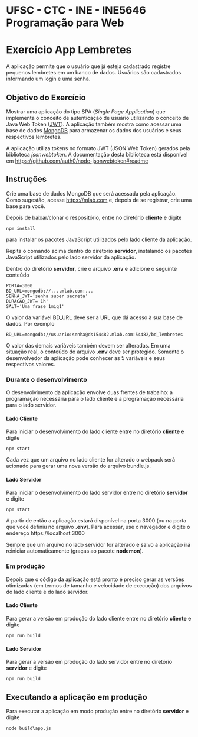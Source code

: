 
# UFSC - CTC - INE - INE5646 Programação para Web

# Exercício App Lembretes

A aplicação permite que o usuário que já esteja cadastrado registre pequenos lembretes em um banco de dados. Usuários são cadastrados informando um login e uma senha.

## Objetivo do Exercício

Mostrar uma aplicação do tipo SPA (*Single Page Application*) que implementa o conceito de autenticação de usuário utilizando o conceito de Java Web Token ([JWT](https://jwt.io/)). A aplicação também mostra como acessar uma base de dados [MongoDB](https://docs.mongodb.com/) para armazenar os dados dos usuários e seus respectivos lembretes.

A aplicação utiliza tokens no formato JWT (JSON Web Token) gerados pela
biblioteca *jsonwebtoken*. A documentação desta biblioteca está disponível em
https://github.com/auth0/node-jsonwebtoken#readme

## Instruções

Crie uma base de dados MongoDB que será acessada pela aplicação. Como sugestão, acesse https://mlab.com  e, depois de se registrar, crie uma base para você.

Depois de baixar/clonar o respositório, entre no diretório **cliente** e digite

`npm install`

para instalar os pacotes JavaScript utilizados pelo lado cliente da aplicação.

Repita o comando acima dentro do diretório **servidor**, instalando os pacotes JavaScript utilizados pelo lado servidor da aplicação.

Dentro do diretório **servidor**, crie o arquivo **.env** e adicione o seguinte conteúdo

```
PORTA=3000
BD_URL=mongodb://....mlab.com:...
SENHA_JWT='senha super secreta'
DURACAO_JWT='1h'
SALT='Uma_frase_1mig1'
```

O valor da variável BD_URL deve ser a URL que dá acesso à sua base de dados. Por exemplo

 `BD_URL=mongodb://usuario:senha@ds154482.mlab.com:54482/bd_lembretes`

O valor das demais variáveis também devem ser alteradas. Em uma situação real, o conteúdo do arquivo **.env** deve ser protegido. Somente o desenvolvedor da aplicação pode conhecer as 5 variáveis e seus respectivos valores.

### Durante o desenvolvimento

O desenvolvimento da aplicação envolve duas frentes de trabalho: a programação necessária para o lado cliente e a programação necessária para o lado servidor.

#### Lado Cliente

Para iniciar o desenvolvimento do lado cliente entre no diretório **cliente** e digite

`npm start`

Cada vez que um arquivo no lado cliente for alterado o webpack será acionado para gerar uma nova versão do arquivo bundle.js.

#### Lado Servidor

Para iniciar o desenvolvimento do lado servidor entre no diretório **servidor** e digite

`npm start`

A partir de então a aplicação estará disponível na porta 3000 (ou na porta que você definiu no arquivo **.env**). Para acessar, use o navegador e digite o endereço https://localhost:3000 

Sempre que um arquivo no lado servidor for alterado e salvo a aplicação irá reiniciar automaticamente (graças ao pacote **nodemon**).

### Em produção

Depois que o código da aplicação está pronto é preciso gerar as versões otimizadas (em termos de tamanho e velocidade de execução) dos arquivos do lado cliente e do lado servidor.

#### Lado Cliente

Para gerar a versão em produção do lado cliente entre no diretório **cliente** e digite

`npm run build`

#### Lado Servidor

Para gerar a versão em produção do lado servidor entre no diretório **servidor** e digite

`npm run build`

## Executando a aplicação em produção

Para executar a aplicação em modo produção entre no diretório **servidor** e digite

`node build\app.js`
